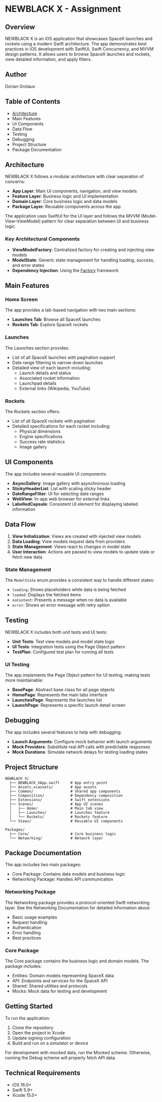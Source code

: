 # NEWBLACK X - Assignment

## Overview

NEWBLACK X is an iOS application that showcases SpaceX launches and rockets using a modern Swift architecture. The app demonstrates best practices in iOS development with SwiftUI, Swift Concurrency, and MVVM design patterns. It allows users to browse SpaceX launches and rockets, view detailed information, and apply filters.

## Author
Dorian Grolaux

## Table of Contents

- [Architecture](#Architecture)
- Main Features
- UI Components
- Data Flow
- Testing
- Debugging
- Project Structure
- Package Documentation

## Architecture

NEWBLACK X follows a modular architecture with clear separation of concerns:

- **App Layer**: Main UI components, navigation, and view models
- **Feature Layer**: Business logic and UI implementation
- **Domain Layer**: Core business logic and data models
- **Package Layer**: Reusable components across the app

The application uses SwiftUI for the UI layer and follows the MVVM (Model-View-ViewModel) pattern for clear separation between UI and business logic.

### Key Architectural Components

- **ViewModelFactory**: Centralized factory for creating and injecting view models
- **ModelState**: Generic state management for handling loading, success, and error states
- **Dependency Injection**: Using the [Factory](https://github.com/hmlongco/Factory) framework

## Main Features

### Home Screen
The app provides a tab-based navigation with two main sections:

- **Launches Tab**: Browse all SpaceX launches
- **Rockets Tab**: Explore SpaceX rockets

### Launches

The Launches section provides:

- List of all SpaceX launches with pagination support
- Date range filtering to narrow down launches
- Detailed view of each launch including:
  - Launch details and status
  - Associated rocket information
  - Launchpad details
  - External links (Wikipedia, YouTube)

### Rockets

The Rockets section offers:

- List of all SpaceX rockets with pagination
- Detailed specifications for each rocket including:
  - Physical dimensions
  - Engine specifications
  - Success rate statistics
  - Image gallery

## UI Components

The app includes several reusable UI components:

- **AsyncGallery**: Image gallery with asynchronous loading
- **StickyHeaderList**: List with scaling sticky header
- **DateRangeFilter**: UI for selecting date ranges
- **WebView**: In-app web browser for external links
- **LabelledCapsule**: Consistent UI element for displaying labeled information

## Data Flow

1. **View Initialization**: Views are created with injected view models
2. **Data Loading**: View models request data from providers
3. **State Management**: Views react to changes in model state
4. **User Interaction**: Actions are passed to view models to update state or fetch new data

### State Management

The `ModelState` enum provides a consistent way to handle different states:

- `loading`: Shows placeholders while data is being fetched
- `loaded`: Displays the fetched items
- `noContent`: Presents a message when no data is available
- `error`: Shows an error message with retry option

## Testing

NEWBLACK X includes both unit tests and UI tests:

- **Unit Tests**: Test view models and model state logic
- **UI Tests**: Integration tests using the Page Object pattern
- **TestPlan**: Configured test plan for running all tests

### UI Testing

The app implements the Page Object pattern for UI testing, making tests more maintainable:

- **BasePage**: Abstract base class for all page objects
- **HomePage**: Represents the main tabs interface
- **LaunchesPage**: Represents the launches list
- **LaunchPage**: Represents a specific launch detail screen

## Debugging

The app includes several features to help with debugging:

- **Launch Arguments**: Configure mock behavior with launch arguments
- **Mock Providers**: Substitute real API calls with predictable responses
- **Mock Durations**: Simulate network delays for testing loading states

## Project Structure

```
NEWBLACK X/
  ├── NEWBLACK_XApp.swift     # App entry point
  ├── Assets.xcassets/        # App assets
  ├── Common/                 # Shared app components
  ├── Composition/            # Dependency composition
  ├── Extensions/             # Swift extensions
  ├── Scenes/                 # App UI scenes
  │   ├── Home/               # Main tab view
  │   ├── Launches/           # Launches feature
  │   └── Rockets/            # Rockets feature
  └── Views/                  # Reusable UI components

Packages/
  ├── Core/                   # Core business logic
  └── Networking/             # Network layer
```

## Package Documentation

The app includes two main packages:

- Core Package: Contains data models and business logic
- Networking Package: Handles API communication

### Networking Package

The Networking package provides a protocol-oriented Swift networking layer. See the Networking Documentation for detailed information about:

- Basic usage examples
- Request handling
- Authentication
- Error handling
- Best practices

### Core Package

The Core package contains the business logic and domain models. The package includes:

- Entities: Domain models representing SpaceX data
- API: Endpoints and services for the SpaceX API
- Shared: Shared utilities and protocols
- Mocks: Mock data for testing and development

## Getting Started

To run the application:

1. Clone the repository
2. Open the project in Xcode
3. Update signing configuration
4. Build and run on a simulator or device

For development with mocked data, run the Mocked scheme. Otherwise, running the Debug scheme will properly fetch API data.

## Technical Requirements

- iOS 16.0+
- Swift 5.9+
- Xcode 15.0+